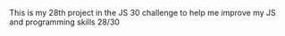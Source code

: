 This is my 28th project in the JS 30 challenge to help me improve my JS and programming skills 28/30

